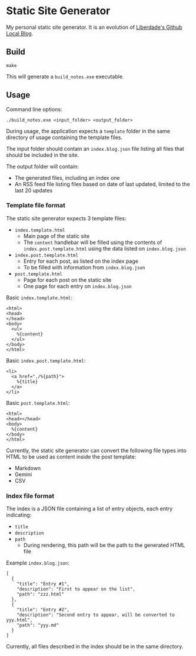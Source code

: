 # Static Site Generator

My personal static site generator. It is an evolution of
[Liberdade's Github Local Blog](https://github.com/liberdade-organizacao/github-local-blog).



## Build

```
make
```

This will generate a `build_notes.exe` executable.



## Usage

Command line options:

```
./build_notes.exe <input_folder> <output_folder>
```

During usage, the application expects a `template` folder in the same
directory of usage containing the template files.

The input folder should contain an `index.blog.json` file listing all files
that should be included in the site.

The output folder will contain:

- The generated files, including an index one
- An RSS feed file listing files based on date of last updated, limited to
  the last 20 updates


### Template file format

The static site generator expects 3 template files:

- `index.template.html`
  - Main page of the static site
  - The `content` handlebar will be filled using the contents of 
    `index.post.template.html` using the data listed on `index.blog.json`
- `index.post.template.html`
  - Entry for each post, as listed on the index page
  - To be filled with information from `index.blog.json`
- `post.template.html`
  - Page for each post on the static site
  - One page for each entry on `index.blog.json`

Basic `index.template.html`:

```
<html>
<head>
</head>
<body>
  <ul>
    %{content}
  </ul>
</body>
</html>
```

Basic `index.post.template.html`:

```
<li>
  <a href="./%{path}">
    %{title}
  </a>
</li>

```

Basic `post.template.html`:

```
<html>
<head></head>
<body>
  %{content}
</body>
</html>

```

Currently, the static site generator can convert the following file types into
HTML to be used as content inside the post template:

- Markdown
- Gemini
- CSV

### Index file format

The index is a JSON file containing a list of entry objects, each entry
indicating:

- `title`
- `description`
- `path`
  - During rendering, this path will be the path to the generated HTML file

Example `index.blog.json`:

```
[
  {
    "title": "Entry #1",
    "description": "First to appear on the list",
    "path": "zzz.html"
  },
  {
    "title": "Entry #2",
    "description": "Second entry to appear, will be converted to yyy.html",
    "path": "yyy.md"
  }
]
```

Currently, all files described in the index should be in the same
directory.

